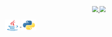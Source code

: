 
<div align="center">
  <a href="https://github.com/vteruya">
  <img height="180em" src="https://github-readme-stats.vercel.app/api?username=vteruya&show_icons=true&theme=material-palenight&include_all_commits=true&count_private=true"/>
  <img height="180em" src="https://github-readme-stats.vercel.app/api/top-langs/?username=vteruya&layout=compact&langs_count=7&theme=material-palenight"/>
</div>

<div style="display: inline_block"><br>
<img align="center" alt="Rafa-Java" height="30" width="40" src="https://raw.githubusercontent.com/devicons/devicon/master/icons/java/java-original.svg">
<img align="center" alt="Rafa-Python" height="30" width="40" src="https://raw.githubusercontent.com/devicons/devicon/master/icons/python/python-original.svg">
